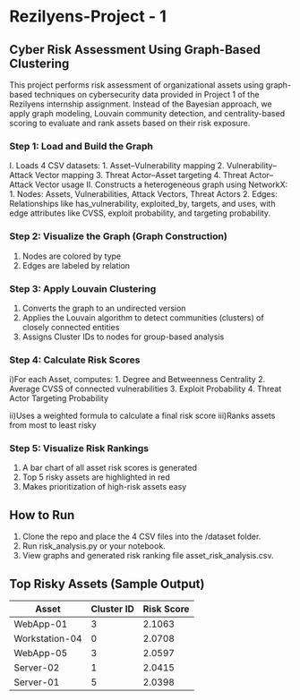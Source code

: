 # Rezilyens-Project - 1

## Cyber Risk Assessment Using Graph-Based Clustering
This project performs risk assessment of organizational assets using graph-based techniques on cybersecurity data provided in Project 1 of the Rezilyens internship assignment. Instead of the Bayesian approach, we apply graph modeling, Louvain community detection, and centrality-based scoring to evaluate and rank assets based on their risk exposure.

### Step 1: Load and Build the Graph
I. Loads 4 CSV datasets:
      1. Asset–Vulnerability mapping
      2. Vulnerability–Attack Vector mapping
      3. Threat Actor–Asset targeting
      4. Threat Actor–Attack Vector usage
II. Constructs a heterogeneous graph using NetworkX:
      1. Nodes: Assets, Vulnerabilities, Attack Vectors, Threat Actors
      2. Edges: Relationships like has_vulnerability, exploited_by, targets, and uses, with edge attributes like CVSS, exploit probability, and targeting probability.

### Step 2: Visualize the Graph (Graph Construction)
   1. Nodes are colored by type
   2. Edges are labeled by relation

### Step 3: Apply Louvain Clustering
  1. Converts the graph to an undirected version
  2. Applies the Louvain algorithm to detect communities (clusters) of closely connected entities
  3. Assigns Cluster IDs to nodes for group-based analysis

### Step 4: Calculate Risk Scores
i)For each Asset, computes:
      1. Degree and Betweenness Centrality
      2. Average CVSS of connected vulnerabilities
      3. Exploit Probability
      4. Threat Actor Targeting Probability

ii)Uses a weighted formula to calculate a final risk score
iii)Ranks assets from most to least risky

### Step 5: Visualize Risk Rankings
  1. A bar chart of all asset risk scores is generated
  2. Top 5 risky assets are highlighted in red
  3. Makes prioritization of high-risk assets easy

## How to Run
   1. Clone the repo and place the 4 CSV files into the /dataset folder.
   2. Run risk_analysis.py or your notebook.
   3. View graphs and generated risk ranking file asset_risk_analysis.csv.

## Top Risky Assets (Sample Output)

| Asset | Cluster ID | Risk Score |
|-------|------------|------------|
| WebApp-01	| 3 | 2.1063 |
|Workstation-04	| 0 | 2.0708 |
| WebApp-05	| 3	| 2.0597 |
| Server-02 |	1 |	2.0415 |
| Server-01 | 5	| 2.0398 |
